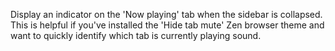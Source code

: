 Display an indicator on the 'Now playing' tab when the sidebar is collapsed. 
This is helpful if you've installed the 'Hide tab mute' Zen browser theme and want to quickly identify which tab is currently playing sound.
